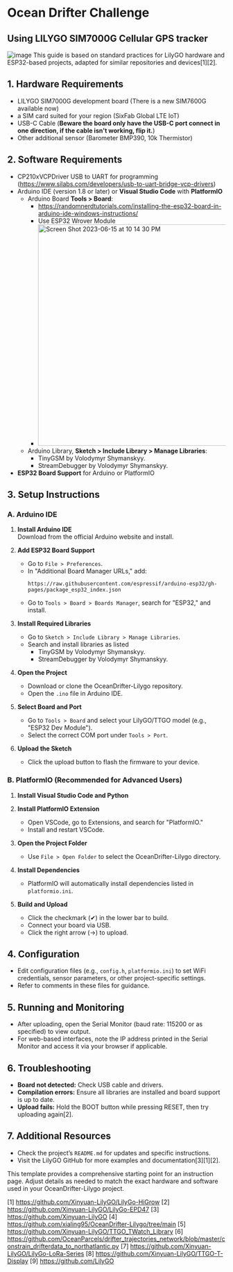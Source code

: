 # Ocean Drifter Challenge
## Using LILYGO SIM7000G Cellular GPS tracker 
![image](https://github.com/xialing95/OceanDrifter-Lilygo/assets/9020926/07e87111-3bf0-42e0-b1af-615bc4868d23)
This guide is based on standard practices for LilyGO hardware and ESP32-based projects, adapted for similar repositories and devices[1][2]. 


## 1. Hardware Requirements
   - LILYGO SIM7000G development board (There is a new SIM7600G available now)
   - a SIM card suited for your region (SixFab Global LTE IoT)
   - USB-C Cable (**Beware the board only have the USB-C port connect in one direction, if the cable isn't working, flip it.**)
   - Other additional sensor (Barometer BMP390, 10k Thermistor)

## 2. Software Requirements
   - CP210xVCPDriver USB to UART for programming (https://www.silabs.com/developers/usb-to-uart-bridge-vcp-drivers)
   - Arduino IDE (version 1.8 or later) or **Visual Studio Code** with **PlatformIO**
      - Arduino Board **Tools > Board**:
        - https://randomnerdtutorials.com/installing-the-esp32-board-in-arduino-ide-windows-instructions/
         - Use ESP32 Wrover Module
         - <img width="510" alt="Screen Shot 2023-06-15 at 10 14 30 PM" src="https://github.com/xialing95/OceanDrifter-Lilygo/assets/9020926/7a60e887-554d-40ea-bd5c-7de77386f43f">
      - Arduino Library, **Sketch > Include Library > Manage Libraries**:
        - TinyGSM by Volodymyr Shymanskyy.
        - StreamDebugger by Volodymyr Shymanskyy.
   - **ESP32 Board Support** for Arduino or PlatformIO

## 3. Setup Instructions

### A. Arduino IDE

1. **Install Arduino IDE**  
   Download from the official Arduino website and install.

2. **Add ESP32 Board Support**
   - Go to `File > Preferences`.
   - In "Additional Board Manager URLs," add:  
     ```
     https://raw.githubusercontent.com/espressif/arduino-esp32/gh-pages/package_esp32_index.json
     ```
   - Go to `Tools > Board > Boards Manager`, search for "ESP32," and install.

3. **Install Required Libraries**
   - Go to `Sketch > Include Library > Manage Libraries`. 
   - Search and install libraries as listed
        - TinyGSM by Volodymyr Shymanskyy.
        - StreamDebugger by Volodymyr Shymanskyy.   

4. **Open the Project**
   - Download or clone the OceanDrifter-Lilygo repository.
   - Open the `.ino` file in Arduino IDE.

5. **Select Board and Port**
   - Go to `Tools > Board` and select your LilyGO/TTGO model (e.g., "ESP32 Dev Module").
   - Select the correct COM port under `Tools > Port`.

6. **Upload the Sketch**
   - Click the upload button to flash the firmware to your device.

### B. PlatformIO (Recommended for Advanced Users)

1. **Install Visual Studio Code and Python**
2. **Install PlatformIO Extension**
   - Open VSCode, go to Extensions, and search for "PlatformIO."
   - Install and restart VSCode.

3. **Open the Project Folder**
   - Use `File > Open Folder` to select the OceanDrifter-Lilygo directory.

4. **Install Dependencies**
   - PlatformIO will automatically install dependencies listed in `platformio.ini`.

5. **Build and Upload**
   - Click the checkmark (✔) in the lower bar to build.
   - Connect your board via USB.
   - Click the right arrow (→) to upload.

## 4. Configuration

- Edit configuration files (e.g., `config.h`, `platformio.ini`) to set WiFi credentials, sensor parameters, or other project-specific settings.
- Refer to comments in these files for guidance.

## 5. Running and Monitoring

- After uploading, open the Serial Monitor (baud rate: 115200 or as specified) to view output.
- For web-based interfaces, note the IP address printed in the Serial Monitor and access it via your browser if applicable.

## 6. Troubleshooting

- **Board not detected:** Check USB cable and drivers.
- **Compilation errors:** Ensure all libraries are installed and board support is up to date.
- **Upload fails:** Hold the BOOT button while pressing RESET, then try uploading again[2].

## 7. Additional Resources

- Check the project’s `README.md` for updates and specific instructions.
- Visit the LilyGO GitHub for more examples and documentation[3][1][2].

This template provides a comprehensive starting point for an instruction page. Adjust details as needed to match the exact hardware and software used in your OceanDrifter-Lilygo project.

[1] https://github.com/Xinyuan-LilyGO/LilyGo-HiGrow
[2] https://github.com/Xinyuan-LilyGO/LilyGo-EPD47
[3] https://github.com/Xinyuan-LilyGO
[4] https://github.com/xialing95/OceanDrifter-Lilygo/tree/main
[5] https://github.com/Xinyuan-LilyGO/TTGO_TWatch_Library
[6] https://github.com/OceanParcels/drifter_trajectories_network/blob/master/constrain_drifterdata_to_northatlantic.py
[7] https://github.com/Xinyuan-LilyGO/LilyGo-LoRa-Series
[8] https://github.com/Xinyuan-LilyGO/TTGO-T-Display
[9] https://github.com/LilyGO


